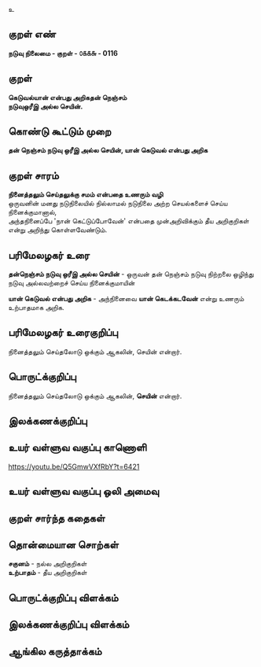 உ

## குறள் எண் 

**நடுவு நிலைமை - குறள் - ௦௧௧௬ - 0116**  

## குறள் 

**கெடுவல்யான் என்பது அறிகதன் நெஞ்சம்  
நடுவுஒரீஇ அல்ல செயின்.** 

## கொண்டு கூட்டும் முறை

**தன் நெஞ்சம் நடுவு ஒரீஇ அல்ல செயின், யான் கெடுவல் என்பது அறிக**  

## குறள் சாரம் 

**நினைத்தலும் செய்தலுக்கு சமம் என்பதை உணரும் வழி**  
ஒருவனின் மனது நடுநிலையில் நில்லாமல் நடுநிலை அற்ற செயல்களைச் செய்ய நினைக்குமானால்,  
அந்தநினைப்பே 'நான் கெட்டுப்போவேன்' என்பதை முன்அறிவிக்கும் தீய அறிகுறிகள் என்று அறிந்து கொள்ளவேண்டும்.  

## பரிமேலழகர் உரை

**தன்நெஞ்சம் நடுவு ஒரீஇ அல்ல செயின்** -  ஒருவன் தன் நெஞ்சம் நடுவு நிற்றலை ஒழிந்து நடுவு அல்லவற்றைச் செய்ய நினைக்குமாயின்  

**யான் கெடுவல் என்பது அறிக** - அந்நினைவை **யான் கெடக்கடவேன்** என்று உணரும் உற்பாதமாக அறிக.   

## பரிமேலழகர் உரைகுறிப்பு   

நினைத்தலும் செய்தலோடு ஒக்கும் ஆகலின், செயின் என்றார்.  

## பொருட்க்குறிப்பு 

நினைத்தலும் செய்தலோடு ஒக்கும் ஆகலின், **செயின்** என்றார்.  

## இலக்கணக்குறிப்பு  


## உயர் வள்ளுவ வகுப்பு காணொளி

https://youtu.be/Q5GmwVXfRbY?t=6421 

## உயர் வள்ளுவ வகுப்பு ஒலி அமைவு 

 
## குறள் சார்ந்த கதைகள் 


## தொன்மையான சொற்கள்

**சகுனம்** - நல்ல அறிகுறிகள்  
**உற்பாதம்** - தீய அறிகுறிகள்  

## பொருட்க்குறிப்பு விளக்கம்


## இலக்கணக்குறிப்பு விளக்கம்


## ஆங்கில கருத்தாக்கம் 


